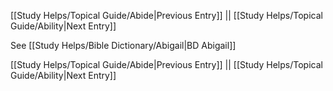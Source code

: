 [[Study Helps/Topical Guide/Abide|Previous Entry]]  ||  [[Study Helps/Topical Guide/Ability|Next Entry]]

 See [[Study Helps/Bible Dictionary/Abigail|BD Abigail]]

[[Study Helps/Topical Guide/Abide|Previous Entry]]  ||  [[Study Helps/Topical Guide/Ability|Next Entry]]